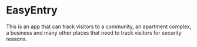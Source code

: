 # EasyEntry
This is an app that can track visitors to a community, an apartment complex, a business and many other places that need to track visitors for security reasons.


